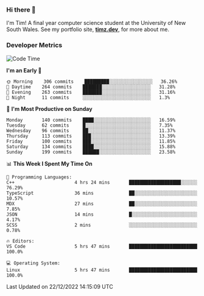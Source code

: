 ### Hi there 👋

I'm Tim! A final year computer science student at the University of New South
Wales. See my portfolio site, <strong><a href="https://timz.dev">timz.dev</a></strong>,
for more about me.

### Developer Metrics

<!-- [![Top Languages](https://github-readme-stats.vercel.app/api/wakatime?username=Tymotex&langs_count=5&custom_title=Top%205%20Languages&hide=Other&theme=material-palenight)](https://github.com/anuraghazra/github-readme-stats) -->

<!--START_SECTION:waka-->
![Code Time](http://img.shields.io/badge/Code%20Time-1%2C123%20hrs-blue)

**I'm an Early 🐤** 

```text
🌞 Morning    306 commits    █████████░░░░░░░░░░░░░░░░   36.26% 
🌆 Daytime    264 commits    ███████░░░░░░░░░░░░░░░░░░   31.28% 
🌃 Evening    263 commits    ███████░░░░░░░░░░░░░░░░░░   31.16% 
🌙 Night      11 commits     ░░░░░░░░░░░░░░░░░░░░░░░░░   1.3%

```
📅 **I'm Most Productive on Sunday** 

```text
Monday       140 commits    ████░░░░░░░░░░░░░░░░░░░░░   16.59% 
Tuesday      62 commits     █░░░░░░░░░░░░░░░░░░░░░░░░   7.35% 
Wednesday    96 commits     ██░░░░░░░░░░░░░░░░░░░░░░░   11.37% 
Thursday     113 commits    ███░░░░░░░░░░░░░░░░░░░░░░   13.39% 
Friday       100 commits    ███░░░░░░░░░░░░░░░░░░░░░░   11.85% 
Saturday     134 commits    ████░░░░░░░░░░░░░░░░░░░░░   15.88% 
Sunday       199 commits    ██████░░░░░░░░░░░░░░░░░░░   23.58%

```


📊 **This Week I Spent My Time On** 

```text
💬 Programming Languages: 
C++                      4 hrs 24 mins       ███████████████████░░░░░░   76.29% 
TypeScript               36 mins             ██░░░░░░░░░░░░░░░░░░░░░░░   10.57% 
MDX                      27 mins             ██░░░░░░░░░░░░░░░░░░░░░░░   7.85% 
JSON                     14 mins             █░░░░░░░░░░░░░░░░░░░░░░░░   4.17% 
SCSS                     2 mins              ░░░░░░░░░░░░░░░░░░░░░░░░░   0.78%

🔥 Editors: 
VS Code                  5 hrs 47 mins       █████████████████████████   100.0%

💻 Operating System: 
Linux                    5 hrs 47 mins       █████████████████████████   100.0%

```


 Last Updated on 22/12/2022 14:15:09 UTC
<!--END_SECTION:waka-->

<!-- [![Tymotex's GitHub stats](https://github-readme-stats.vercel.app/api?username=Tymotex)](https://github.com/anuraghazra/github-readme-stats) -->
